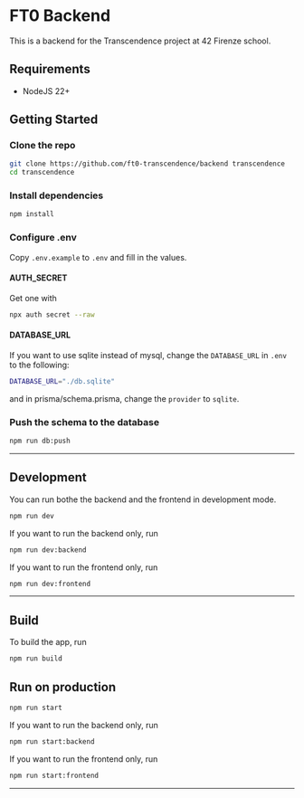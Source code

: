 # FT0 Backend

This is a backend for the Transcendence project at 42 Firenze school.

## Requirements

- NodeJS 22+

## Getting Started

### Clone the repo

```bash
git clone https://github.com/ft0-transcendence/backend transcendence
cd transcendence
```

### Install dependencies

```bash
npm install
```

### Configure .env

Copy `.env.example` to `.env` and fill in the values.

#### AUTH_SECRET

Get one with

```bash
npx auth secret --raw
```

#### DATABASE_URL

If you want to use sqlite instead of mysql, change the `DATABASE_URL` in `.env` to the following:

```bash
DATABASE_URL="./db.sqlite"
```

and in prisma/schema.prisma, change the `provider` to `sqlite`.

### Push the schema to the database

```bash
npm run db:push
```

---

## Development

You can run bothe the backend and the frontend in development mode.
```bash
npm run dev
```

If you want to run the backend only, run

```bash
npm run dev:backend
```

If you want to run the frontend only, run

```bash
npm run dev:frontend
```

---

## Build

To build the app, run

```bash
npm run build
```

## Run on production

```bash
npm run start
```


If you want to run the backend only, run

```bash
npm run start:backend
```

If you want to run the frontend only, run

```bash
npm run start:frontend
```

---


